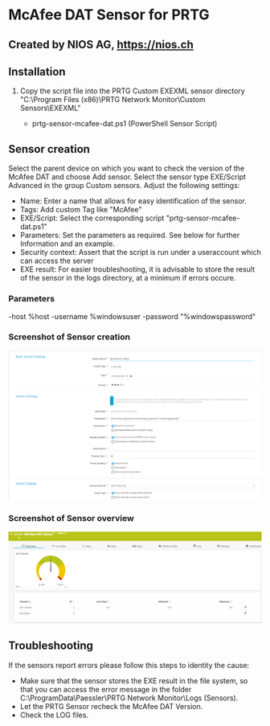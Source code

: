# McAfee DAT Sensor for PRTG

## Created by NIOS AG, https://nios.ch

## Installation

 1. Copy the script file into the PRTG Custom EXEXML sensor directory
    "C:\Program Files (x86)\PRTG Network Monitor\Custom Sensors\EXEXML"

	 - prtg-sensor-mcafee-dat.ps1 (PowerShell Sensor Script)

## Sensor creation
Select the parent device on which you want to check the version of the McAfee DAT and choose Add sensor. Select the sensor type EXE/Script Advanced in the group Custom sensors. Adjust the following settings:

- Name: Enter a name that allows for easy identification of the sensor.
- Tags: Add custom Tag like "McAfee"
- EXE/Script: Select the corresponding script "prtg-sensor-mcafee-dat.ps1"
- Parameters: Set the parameters as required. See below for further Information and an example.
- Security context: Assert that the script is run under a useraccount which can access the server
- EXE result: For easier troubleshooting, it is advisable to store the result of the sensor in the logs directory, at a minimum if errors occure.

### Parameters
-host %host -username %windowsuser -password "%windowspassword"

### Screenshot of Sensor creation
![McAfee DAT PRG Sensor creation](https://github.com/NIOSAG/prtg-sensor-mcafee-dat/blob/master/prtg-sensor-mcafee-dat-configuration.PNG?raw=true)

### Screenshot of Sensor overview
![McAfee DAT PRG Sensor overview](https://github.com/NIOSAG/prtg-sensor-mcafee-dat/blob/1de031a10fae612d0625d50a88a1d39fea64c46e/prtg-sensor-mcafee-dat-overview.PNG?raw=true)

## Troubleshooting
If the sensors report errors please follow this steps to identity the cause:

- Make sure that the sensor stores the EXE result in the file system, so that you can access the error message in the folder C:\ProgramData\Paessler\PRTG Network Monitor\Logs (Sensors).
- Let the PRTG Sensor recheck the McAfee DAT Version.
- Check the LOG files.

